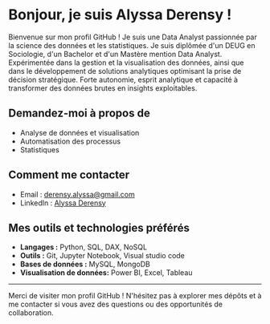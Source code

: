 # Bonjour, je suis Alyssa Derensy ! 

Bienvenue sur mon profil GitHub ! Je suis une Data Analyst passionnée par la science des données et les statistiques. Je suis diplômée d'un DEUG en Sociologie, d'un Bachelor et d'un Mastère mention Data Analyst. Expérimentée dans la gestion et la visualisation des données, ainsi que dans le développement de solutions analytiques optimisant la prise de décision stratégique. Forte autonomie, esprit analytique et capacité à transformer des données brutes en insights exploitables.

## Demandez-moi à propos de
- Analyse de données et visualisation
- Automatisation des processus
- Statistiques

## Comment me contacter
- Email : [derensy.alyssa@gmail.com](mailto:derensy.alyssa@gmail.com)
- LinkedIn : [Alyssa Derensy](https://www.linkedin.com/in/alyssaderensy)


## Mes outils et technologies préférés
- **Langages :** Python, SQL, DAX, NoSQL
- **Outils :** Git, Jupyter Notebook, Visual studio code
- **Bases de données :** MySQL, MongoDB
- **Visualisation de données:** Power BI, Excel, Tableau

---

Merci de visiter mon profil GitHub ! N'hésitez pas à explorer mes dépôts et à me contacter si vous avez des questions ou des opportunités de collaboration.
